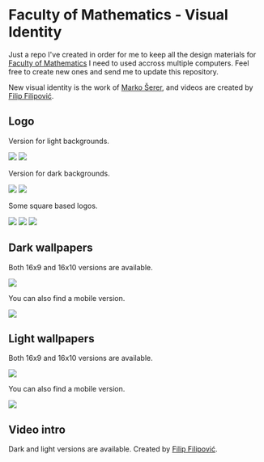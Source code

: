 Faculty of Mathematics - Visual Identity
==============================================================

Just a repo I've created in order for me to keep all the
design materials for [Faculty of Mathematics](http://www.matf.bg.ac.rs/) I need to used accross multiple computers. Feel free to create new ones and send me to update this repository.

New visual identity is the work of [Marko Šerer](https://www.linkedin.com/in/marko-%C5%A1erer-a13578123/), and videos
are created by [Filip Filipović](http://alas.matf.bg.ac.rs/~mi17113/).

Logo
---------------

Version for light backgrounds.

<img src="logo/black-srb.png">

<img src="logo/black-eng.png">

Version for dark backgrounds.

<img src="logo/white-srb.png">

<img src="logo/white-eng.png">

Some square based logos.

<img src="logo/square-matf-dark.png">

<img src="logo/square-matf-grey.png">

<img src="logo/square-matf-light.png">

Dark wallpapers
--------------------

Both 16x9 and 16x10 versions are available.

<img src="wallpapers-dark/matf-dark-wallpaper-169.png">

You can also find a mobile version.

<img src="wallpapers-dark/matf-dark-wallpaper-portrait-1080x1920.png">

Light wallpapers
--------------------

Both 16x9 and 16x10 versions are available.

<img src="wallpapers-light/matf-light-wallpaper-169.png">

You can also find a mobile version.

<img src="wallpapers-light/matf-light-wallpaper-portrait-1080x1920.png">

Video intro
--------------------

Dark and light versions are available.
Created by [Filip Filipović](http://alas.matf.bg.ac.rs/~mi17113/).

